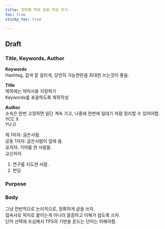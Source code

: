 ```yaml
---
title: 첫번째 학회 초록 작성 후기
toc: true
sticky_toc: true

---
```


## Draft
### Title, Keywords, Author 

**Keywords**  
Hashtag, 검색 잘 걸리게, 당연히 가능한만큼 최대한 쓰는것이 좋음.  

**Title**  
제목에는 약어사용 지양하기  
Keywords를 포괄하도록 제목작성  

**Author**  
소속은 한번 고정하면 일단 계속 가고, 나중에 한번에 일대기 처럼 정리할 수 있어야함.  
YCC X  
YU O  

제 1저자: 글쓴사람.  
공동 1저자:  글쓴사람이 앞에 옴.  
공저자: 기여를 한 사람들.  
교신저자
1. 연구를 지도한 사람.  
2. 펀딩  

### Purpose

### Body

그냥 전반적으로 논리적으로, 정확하게 글을 쓰자.  
접속사로 억지로 붙이는게 아니라 깔끔하고 이해가 쉽도록 쓰자.  
단어 선택에 조심해서 TPS의 기반을 흔드는 단어는 피해야함.  

